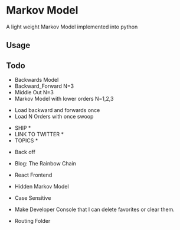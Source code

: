 # Markov Model

A light weight Markov Model implemented into python

## Usage


## Todo

+ Backwards Model
+ Backward_Forward N=3
+ Middle Out N=3
+ Markov Model with lower orders N=1,2,3
- Load backward and forwards once
- Load N Orders with once swoop
* SHIP *
* LINK TO TWITTER *
* TOPICS *
- Back off 
- Blog: The Rainbow Chain
- React Frontend 
- Hidden Markov Model

- Case Sensitive 

- Make Developer Console that I can delete favorites or clear them.
- Routing Folder